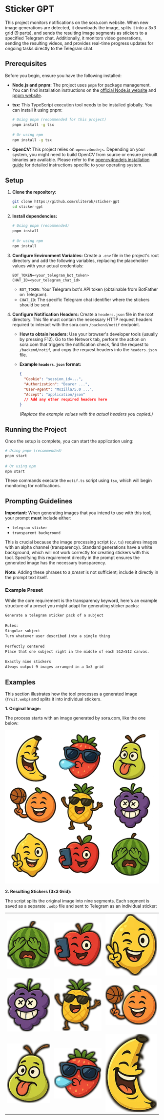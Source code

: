 # Sticker GPT

This project monitors notifications on the sora.com website. When new image generations are detected, it downloads the image, splits it into a 3x3 grid (9 parts), and sends the resulting image segments as stickers to a specified Telegram chat. Additionally, it monitors video generations, sending the resulting videos, and provides real-time progress updates for ongoing tasks directly to the Telegram chat.

## Prerequisites

Before you begin, ensure you have the following installed:

- **Node.js and pnpm:** The project uses `pnpm` for package management. You can find installation instructions on the [official Node.js website](https://nodejs.org/) and [pnpm website](https://pnpm.io/installation).
- **tsx:** This TypeScript execution tool needs to be installed globally. You can install it using pnpm:

  ```bash
  # Using pnpm (recommended for this project)
  pnpm install -g tsx

  # Or using npm
  npm install -g tsx
  ```

- **OpenCV:** This project relies on `opencv4nodejs`. Depending on your system, you might need to build OpenCV from source or ensure prebuilt binaries are available. Please refer to the [opencv4nodejs installation guide](https://github.com/justadudewhohacks/opencv4nodejs?tab=readme-ov-file#how-to-install) for detailed instructions specific to your operating system.

## Setup

1.  **Clone the repository:**
    ```bash
    git clone https://github.com/sliterok/sticker-gpt
    cd sticker-gpt
    ```
2.  **Install dependencies:**

    ```bash
    # Using pnpm (recommended)
    pnpm install

    # Or using npm
    npm install
    ```

3.  **Configure Environment Variables:**
    Create a `.env` file in the project's root directory and add the following variables, replacing the placeholder values with your actual credentials:

    ```dotenv
    BOT_TOKEN=<your_telegram_bot_token>
    CHAT_ID=<your_telegram_chat_id>
    ```

    - `BOT_TOKEN`: Your Telegram bot's API token (obtainable from BotFather on Telegram).
    - `CHAT_ID`: The specific Telegram chat identifier where the stickers should be sent.

4.  **Configure Notification Headers:**
    Create a `headers.json` file in the root directory. This file must contain the necessary HTTP request headers required to interact with the sora.com `/backend/notif` endpoint.

    - **How to obtain headers:** Use your browser's developer tools (usually by pressing F12). Go to the Network tab, perform the action on sora.com that triggers the notification check, find the request to `/backend/notif`, and copy the request headers into the `headers.json` file.

    - **Example `headers.json` format:**
      ```json
      {
        "Cookie": "session_id=...",
        "Authorization": "Bearer ...",
        "User-Agent": "Mozilla/5.0 ...",
        "Accept": "application/json"
        // Add any other required headers here
      }
      ```
      _(Replace the example values with the actual headers you copied.)_

## Running the Project

Once the setup is complete, you can start the application using:

```bash
# Using pnpm (recommended)
pnpm start

# Or using npm
npm start
```

These commands execute the `notif.ts` script using `tsx`, which will begin monitoring for notifications.

## Prompting Guidelines

**Important:** When generating images that you intend to use with this tool, your prompt **must** include either:

- `telegram sticker`
- `transparent background`

This is crucial because the image processing script (`cv.ts`) requires images with an alpha channel (transparency). Standard generations have a white background, which will not work correctly for creating stickers with this tool. Specifying this requirement directly in the prompt ensures the generated image has the necessary transparency.

**Note:** Adding these phrases to a _preset_ is not sufficient; include it directly in the prompt text itself.

### Example Preset

While the core requirement is the transparency keyword, here's an example structure of a preset you might adapt for generating sticker packs:

```markdown
Generate a telegram sticker pack of a subject

Rules:
Singular subject
Turn whatever user described into a single thing

Perfectly centered
Place that one subject right in the middle of each 512×512 canvas.

Exactly nine stickers
Always output 9 images arranged in a 3×3 grid
```

## Examples

This section illustrates how the tool processes a generated image (`fruit.webp`) and splits it into individual stickers.

**1. Original Image:**

The process starts with an image generated by sora.com, like the one below:

![Original Fruit Image](examples/fruit.webp)

**2. Resulting Stickers (3x3 Grid):**

The script splits the original image into nine segments. Each segment is saved as a separate `.webp` file and sent to Telegram as an individual sticker:

|                                                     |                                                     |                                                     |
| :-------------------------------------------------: | :-------------------------------------------------: | :-------------------------------------------------: |
| ![Sticker 1](examples/doc_2025-05-03_21-19-26.webp) | ![Sticker 2](examples/doc_2025-05-03_21-19-35.webp) | ![Sticker 3](examples/doc_2025-05-03_21-19-37.webp) |
| ![Sticker 4](examples/doc_2025-05-03_21-19-39.webp) | ![Sticker 5](examples/doc_2025-05-03_21-19-41.webp) | ![Sticker 6](examples/doc_2025-05-03_21-19-43.webp) |
| ![Sticker 7](examples/doc_2025-05-03_21-19-45.webp) | ![Sticker 8](examples/doc_2025-05-03_21-19-48.webp) | ![Sticker 9](examples/doc_2025-05-03_21-19-50.webp) |
